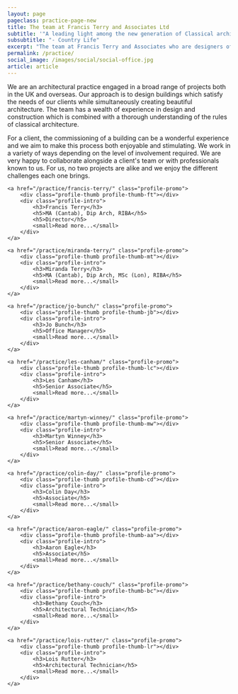 ```yaml
---
layout: page
pageclass: practice-page-new
title: The team at Francis Terry and Associates Ltd
subtitle: '"A leading light among the new generation of Classical architects"'
subsubtitle: "- Country Life"
excerpt: "The team at Francis Terry and Associates who are designers of new-build and restorations of classical Georgian style architecture and country houses"
permalink: /practice/
social_image: /images/social/social-office.jpg
article: article
---
```


<div class="practice">
<p>We are an architectural practice engaged in a broad range of projects both in the UK and overseas.  Our approach is to design buildings which satisfy the needs of our clients while simultaneously creating beautiful architecture.  The team has a wealth of experience in design and construction which is combined with a thorough understanding of the rules of classical architecture. </p>

<p>For a client, the commissioning of a building can be a wonderful experience and we aim to make this process both enjoyable and stimulating.  We work in a variety of ways depending on the level of involvement required.  We are very happy to collaborate alongside a client's team or with professionals known to us.  For us, no two projects are alike and we enjoy the different challenges each one brings. </p>
</div>

<lineout></lineout>

<div class="profile-promo-container">

	<a href="/practice/francis-terry/" class="profile-promo">
		<div class="profile-thumb profile-thumb-ft"></div>
		<div class="profile-intro">
			<h3>Francis Terry</h3>
			<h5>MA (Cantab), Dip Arch, RIBA</h5>
			<h5>Director</h5>
			<small>Read more...</small>
		</div>
	</a>
	
	<a href="/practice/miranda-terry/" class="profile-promo">
		<div class="profile-thumb profile-thumb-mt"></div>
		<div class="profile-intro">
			<h3>Miranda Terry</h3>
			<h5>MA (Cantab), Dip Arch, MSc (Lon), RIBA</h5>
			<small>Read more...</small>
		</div>
	</a>
	
	<a href="/practice/jo-bunch/" class="profile-promo">
		<div class="profile-thumb profile-thumb-jb"></div>
		<div class="profile-intro">
			<h3>Jo Bunch</h3>
			<h5>Office Manager</h5>
			<small>Read more...</small>
		</div>
	</a>

	<a href="/practice/les-canham/" class="profile-promo">
		<div class="profile-thumb profile-thumb-lc"></div>
		<div class="profile-intro">
			<h3>Les Canham</h3>
			<h5>Senior Associate</h5>
			<small>Read more...</small>
		</div>
	</a>

	<a href="/practice/martyn-winney/" class="profile-promo">
		<div class="profile-thumb profile-thumb-mw"></div>
		<div class="profile-intro">
			<h3>Martyn Winney</h3>
			<h5>Senior Associate</h5>
			<small>Read more...</small>
		</div>
	</a>

	<a href="/practice/colin-day/" class="profile-promo">
		<div class="profile-thumb profile-thumb-cd"></div>
		<div class="profile-intro">
			<h3>Colin Day</h3>
			<h5>Associate</h5>
			<small>Read more...</small>
		</div>
	</a>

	<a href="/practice/aaron-eagle/" class="profile-promo">
		<div class="profile-thumb profile-thumb-aa"></div>
		<div class="profile-intro">
			<h3>Aaron Eagle</h3>
			<h5>Associate</h5>
			<small>Read more...</small>
		</div>
	</a>
	
	<a href="/practice/bethany-couch/" class="profile-promo">
		<div class="profile-thumb profile-thumb-bc"></div>
		<div class="profile-intro">
			<h3>Bethany Couch</h3>
			<h5>Architectural Technician</h5>
			<small>Read more...</small>
		</div>
	</a>
	
	<a href="/practice/lois-rutter/" class="profile-promo">
		<div class="profile-thumb profile-thumb-lr"></div>
		<div class="profile-intro">
			<h3>Lois Rutter</h3>
			<h5>Architectural Technician</h5>
			<small>Read more...</small>
		</div>
	</a>
	
</div>